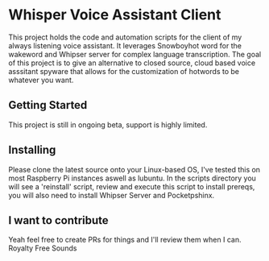 # Whisper Voice Assistant Client

This project holds the code and automation scripts for the client of my always listening voice assistant. It leverages Snowboyhot word for the wakeword and Whipser server for complex language transcription. The goal of this project is to give an alternative to closed source, cloud based voice asssitant spyware that allows for the customization of hotwords to be whatever you want. 

## Getting Started

This project is still in ongoing beta, support is highly limited.

## Installing

Please clone the latest source onto your Linux-based OS, I've tested this on most Raspberry Pi instances aswell as lubuntu. In the scripts directory you will see a 'reinstall' script, review and execute this script to install prereqs, you will also need to install Whipser Server and Pocketpshinx. 

## I want to contribute

Yeah feel free to create PRs for things and I'll review them when I can.
Royalty Free Sounds

